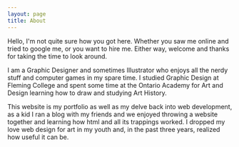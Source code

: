 ```yaml
---
layout: page
title: About
---
```


<p class="message">
  Hello, I'm not quite sure how you got here. Whether you saw me online and tried to google me, or you want to hire me. Either way, welcome and thanks for taking the time to look around.</p>
I am a Graphic Designer and sometimes Illustrator who enjoys all the nerdy stuff and computer games in my spare time. I studied Graphic Design at Fleming College and spent some time at the Ontario Academy for Art and Design learning how to draw and studying Art History.
  
  This website is my portfolio as well as my delve back into web development, as a kid I ran a blog with my friends and we enjoyed throwing a website together and learning how html and all its trappings worked. I dropped my love web design for art in my youth and, in the past three years, realized how useful it can be. 
</p>

